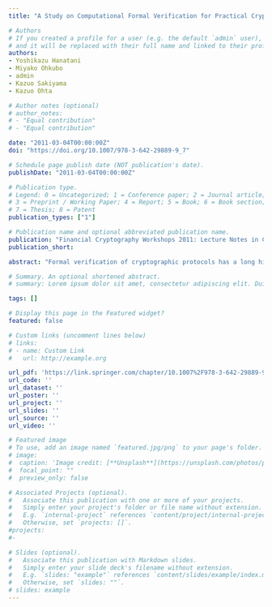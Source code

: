 ```yaml
---
title: "A Study on Computational Formal Verification for Practical Cryptographic Protocol: The Case of Synchronous RFID Authentication"

# Authors
# If you created a profile for a user (e.g. the default `admin` user), write the username (folder name) here
# and it will be replaced with their full name and linked to their profile.
authors:
- Yoshikazu Hanatani
- Miyako Ohkubo
- admin
- Kazuo Sakiyama
- Kazuo Ohta

# Author notes (optional)
# author_notes:
# - "Equal contribution"
# - "Equal contribution"

date: "2011-03-04T00:00:00Z"
doi: "https://doi.org/10.1007/978-3-642-29889-9_7"

# Schedule page publish date (NOT publication's date).
publishDate: "2011-03-04T00:00:00Z"

# Publication type.
# Legend: 0 = Uncategorized; 1 = Conference paper; 2 = Journal article;
# 3 = Preprint / Working Paper; 4 = Report; 5 = Book; 6 = Book section;
# 7 = Thesis; 8 = Patent
publication_types: ["1"]

# Publication name and optional abbreviated publication name.
publication: "Financial Cryptography Workshops 2011: Lecture Notes in Computer Science 7126, pp. 70-87. Springer Verlag, 2011"
publication_short:

abstract: "Formal verification of cryptographic protocols has a long his- tory with a great number of successful verification tools created. Recent progress in formal verification theory has brought more powerful tools capable of handling computational assumption, which leads to more re- liable verification results for information systems. In this paper, we introduce an effective scheme and studies on apply- ing computational formal verification toward a practical cryptographic protocol. As a target protocol, we reconsider a security model for RFID authentication with a man-in-the-middle adversary and communication fault. We define three model and security proofs via a game-based approach that, in a computational sense, makes our security models compatible with formal security analysis tools. Then we show the combination of using a computational formal verification tool and handwritten verification to overcome the computational tool's limitations. We show that the target RFID authentication protocol is robust against the above- mentioned attacks, and then provide game-based (handwritten) proofs and their verification via CryptoVerif."

# Summary. An optional shortened abstract.
# summary: Lorem ipsum dolor sit amet, consectetur adipiscing elit. Duis posuere tellus ac convallis placerat. Proin tincidunt magna sed ex sollicitudin condimentum.

tags: []

# Display this page in the Featured widget?
featured: false

# Custom links (uncomment lines below)
# links:
# - name: Custom Link
#   url: http://example.org

url_pdf: 'https://link.springer.com/chapter/10.1007%2F978-3-642-29889-9_7'
url_code: ''
url_dataset: ''
url_poster: ''
url_project: ''
url_slides: ''
url_source: ''
url_video: ''

# Featured image
# To use, add an image named `featured.jpg/png` to your page's folder.
# image:
#  caption: 'Image credit: [**Unsplash**](https://unsplash.com/photos/pLCdAaMFLTE)'
#  focal_point: ""
#  preview_only: false

# Associated Projects (optional).
#   Associate this publication with one or more of your projects.
#   Simply enter your project's folder or file name without extension.
#   E.g. `internal-project` references `content/project/internal-project/index.md`.
#   Otherwise, set `projects: []`.
#projects:
#-

# Slides (optional).
#   Associate this publication with Markdown slides.
#   Simply enter your slide deck's filename without extension.
#   E.g. `slides: "example"` references `content/slides/example/index.md`.
#   Otherwise, set `slides: ""`.
# slides: example
---
```

